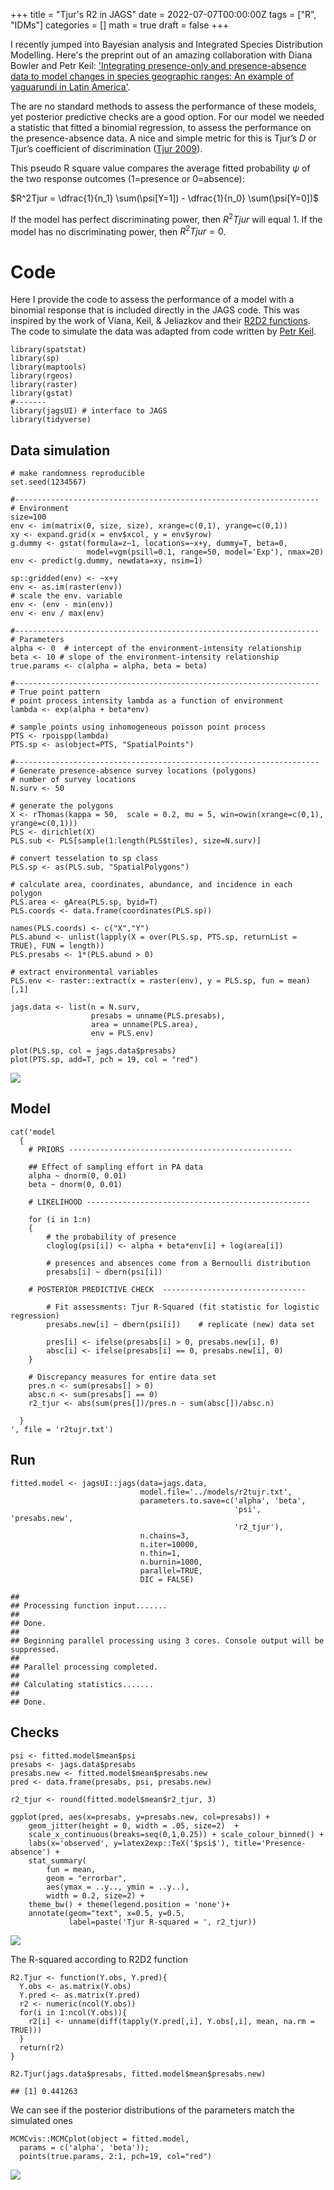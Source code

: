 +++
title = "Tjur's R2 in JAGS"
date = 2022-07-07T00:00:00Z
tags = ["R", "IDMs"]
categories = []
math = true
draft = false
+++

I recently jumped into Bayesian analysis and Integrated Species Distribution Modelling. Here's the preprint out of an amazing collaboration with Diana Bowler and Petr Keil: ['Integrating presence-only and presence-absence data to model changes in species geographic ranges: An example of yaguarundí in Latin America'](https://doi.org/10.32942/osf.io/67c4u).  

The are no standard methods to assess the performance of these models, yet posterior predictive checks are a good option. For our model we needed a statistic that fitted a binomial regression, to assess the performance on the presence-absence data. A nice and simple metric for this is Tjur’s $D$ or Tjur’s coefficient of discrimination ([Tjur 2009](https://doi.org/10.1198/tast.2009.08210)).

This pseudo R square value compares the average fitted probability $\psi$ of the two response outcomes (1=presence or 0=absence):

$R^2Tjur = \dfrac{1}{n_1} \sum(\psi[Y=1]) - \dfrac{1}{n_0} \sum(\psi[Y=0])$

If the model has perfect discriminating power, then $R^2Tjur$ will equal 1. If the model has no discriminating power, then $R^2Tjur = 0$.

# Code

Here I provide the code to assess the performance of a model with a binomial response that is included directly in the JAGS code. This was inspired by the work of Viana, Keil, & Jeliazkov and their [R2D2 functions](https://github.com/duarte-viana/iVarPart/blob/master/R2D2_functions.R). The code to simulate the data was adapted from code written by [Petr Keil](https://petrkeil.github.io/team/2020/09/01/petr-keil.html).


    library(spatstat)
    library(sp)
    library(maptools)
    library(rgeos)
    library(raster)
    library(gstat)
    #-------
    library(jagsUI) # interface to JAGS
    library(tidyverse)


## Data simulation

    # make randomness reproducible
    set.seed(1234567)  

    #--------------------------------------------------------------------
    # Environment
    size=100
    env <- im(matrix(0, size, size), xrange=c(0,1), yrange=c(0,1))
    xy <- expand.grid(x = env$xcol, y = env$yrow)
    g.dummy <- gstat(formula=z~1, locations=~x+y, dummy=T, beta=0,
                     model=vgm(psill=0.1, range=50, model='Exp'), nmax=20)
    env <- predict(g.dummy, newdata=xy, nsim=1)

    sp::gridded(env) <- ~x+y
    env <- as.im(raster(env))
    # scale the env. variable
    env <- (env - min(env))
    env <- env / max(env)

    #--------------------------------------------------------------------
    # Parameters
    alpha <- 0  # intercept of the environment-intensity relationship
    beta <- 10 # slope of the environment-intensity relationship
    true.params <- c(alpha = alpha, beta = beta)

    #--------------------------------------------------------------------
    # True point pattern
    # point process intensity lambda as a function of environment
    lambda <- exp(alpha + beta*env)

    # sample points using inhomogeneous poisson point process
    PTS <- rpoispp(lambda)
    PTS.sp <- as(object=PTS, "SpatialPoints")

    #--------------------------------------------------------------------
    # Generate presence-absence survey locations (polygons)
    # number of survey locations
    N.surv <- 50

    # generate the polygons
    X <- rThomas(kappa = 50,  scale = 0.2, mu = 5, win=owin(xrange=c(0,1), yrange=c(0,1)))
    PLS <- dirichlet(X)
    PLS.sub <- PLS[sample(1:length(PLS$tiles), size=N.surv)]

    # convert tesselation to sp class
    PLS.sp <- as(PLS.sub, "SpatialPolygons")

    # calculate area, coordinates, abundance, and incidence in each polygon
    PLS.area <- gArea(PLS.sp, byid=T)
    PLS.coords <- data.frame(coordinates(PLS.sp))

    names(PLS.coords) <- c("X","Y")
    PLS.abund <- unlist(lapply(X = over(PLS.sp, PTS.sp, returnList = TRUE), FUN = length))
    PLS.presabs <- 1*(PLS.abund > 0)

    # extract environmental variables
    PLS.env <- raster::extract(x = raster(env), y = PLS.sp, fun = mean)[,1]

    jags.data <- list(n = N.surv,
                      presabs = unname(PLS.presabs),
                      area = unname(PLS.area),
                      env = PLS.env)

    plot(PLS.sp, col = jags.data$presabs)
    plot(PTS.sp, add=T, pch = 19, col = "red")


![](/img/R2Tjur-data.png)


## Model

    cat('model
      {
        # PRIORS --------------------------------------------------

        ## Effect of sampling effort in PA data
        alpha ~ dnorm(0, 0.01)
        beta ~ dnorm(0, 0.01)

        # LIKELIHOOD --------------------------------------------------

        for (i in 1:n)
        {
            # the probability of presence
            cloglog(psi[i]) <- alpha + beta*env[i] + log(area[i])

            # presences and absences come from a Bernoulli distribution
            presabs[i] ~ dbern(psi[i])    

        # POSTERIOR PREDICTIVE CHECK  --------------------------------

            # Fit assessments: Tjur R-Squared (fit statistic for logistic regression)
            presabs.new[i] ~ dbern(psi[i])    # replicate (new) data set

            pres[i] <- ifelse(presabs[i] > 0, presabs.new[i], 0)
            absc[i] <- ifelse(presabs[i] == 0, presabs.new[i], 0)
        }

        # Discrepancy measures for entire data set
        pres.n <- sum(presabs[] > 0)
        absc.n <- sum(presabs[] == 0)
        r2_tjur <- abs(sum(pres[])/pres.n - sum(absc[])/absc.n)

      }
    ', file = 'r2tujr.txt')


## Run

    fitted.model <- jagsUI::jags(data=jags.data,
                                 model.file='../models/r2tujr.txt',
                                 parameters.to.save=c('alpha', 'beta',
                                                      'psi', 'presabs.new',
                                                      'r2_tjur'),
                                 n.chains=3,
                                 n.iter=10000,
                                 n.thin=1,
                                 n.burnin=1000,
                                 parallel=TRUE,
                                 DIC = FALSE)

    ##
    ## Processing function input.......
    ##
    ## Done.
    ##  
    ## Beginning parallel processing using 3 cores. Console output will be suppressed.
    ##
    ## Parallel processing completed.
    ##
    ## Calculating statistics.......
    ##
    ## Done.

## Checks

    psi <- fitted.model$mean$psi
    presabs <- jags.data$presabs
    presabs.new <- fitted.model$mean$presabs.new
    pred <- data.frame(presabs, psi, presabs.new)

    r2_tjur <- round(fitted.model$mean$r2_tjur, 3)

    ggplot(pred, aes(x=presabs, y=presabs.new, col=presabs)) +
        geom_jitter(height = 0, width = .05, size=2)  +
        scale_x_continuous(breaks=seq(0,1,0.25)) + scale_colour_binned() +
        labs(x='observed', y=latex2exp::TeX('$psi$'), title='Presence-absence') +
        stat_summary(
            fun = mean,
            geom = "errorbar",
            aes(ymax = ..y.., ymin = ..y..),
            width = 0.2, size=2) +
        theme_bw() + theme(legend.position = 'none')+
        annotate(geom="text", x=0.5, y=0.5,
                 label=paste('Tjur R-squared = ', r2_tjur))

![](/img/R2Tjur-check.png)

The R-squared according to R2D2 function

    R2.Tjur <- function(Y.obs, Y.pred){
      Y.obs <- as.matrix(Y.obs)
      Y.pred <- as.matrix(Y.pred)
      r2 <- numeric(ncol(Y.obs))
      for(i in 1:ncol(Y.obs)){
        r2[i] <- unname(diff(tapply(Y.pred[,i], Y.obs[,i], mean, na.rm = TRUE)))
      }
      return(r2)
    }

    R2.Tjur(jags.data$presabs, fitted.model$mean$presabs.new)

    ## [1] 0.441263

We can see if the posterior distributions of the parameters match the simulated ones

    MCMCvis::MCMCplot(object = fitted.model,
      params = c('alpha', 'beta'));
      points(true.params, 2:1, pch=19, col="red")

![](/img/R2Tjur-params.png)

